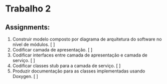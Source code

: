 # Trabalho 2
## Assignments:

1. Construir modelo composto por diagrama de arquitetura do software no nível de módulos. [ ]
2. Codificar camada de apresentação. [ ] 
3. Codificar interfaces entre camada de apresentação e camada de serviço. [ ]
4. Codificar classes stub para a camada de serviço. [ ]
5. Produzir documentação para as classes implementadas usando Doxygen. [ ]